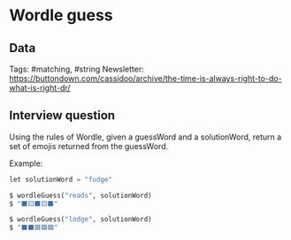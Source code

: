 # Wordle guess

## Data

Tags: #matching, #string
Newsletter: https://buttondown.com/cassidoo/archive/the-time-is-always-right-to-do-what-is-right-dr/

## Interview question

Using the rules of Wordle, given a guessWord and a solutionWord, return a set of emojis returned from the guessWord.

Example:

```python
let solutionWord = "fudge"

$ wordleGuess("reads", solutionWord)
$ "⬛🟨⬛🟨⬛"

$ wordleGuess("lodge", solutionWord)
$ "⬛⬛🟩🟩🟩"
```